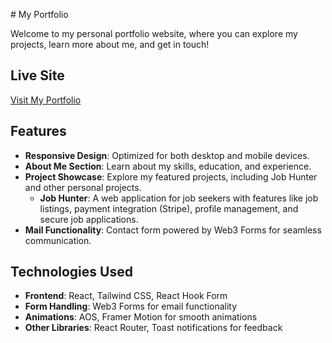
 # My Portfolio

Welcome to my personal portfolio website, where you can explore my projects, learn more about me, and get in touch!

## Live Site

[Visit My Portfolio](https://pumped-sticks.surge.sh/)

## Features

- **Responsive Design**: Optimized for both desktop and mobile devices.
- **About Me Section**: Learn about my skills, education, and experience.
- **Project Showcase**: Explore my featured projects, including Job Hunter and other personal projects.
  - **Job Hunter**: A web application for job seekers with features like job listings, payment integration (Stripe), profile management, and secure job applications.
- **Mail Functionality**: Contact form powered by Web3 Forms for seamless communication.

## Technologies Used

- **Frontend**: React, Tailwind CSS, React Hook Form
- **Form Handling**: Web3 Forms for email functionality
- **Animations**: AOS, Framer Motion for smooth animations
- **Other Libraries**: React Router, Toast notifications for feedback



 
